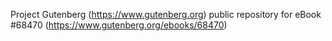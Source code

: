 Project Gutenberg (https://www.gutenberg.org) public repository for eBook #68470 (https://www.gutenberg.org/ebooks/68470)
